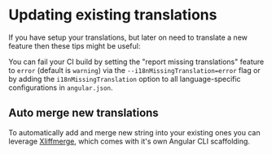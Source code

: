 # Updating existing translations

If you have setup your translations, but later on need to translate a new feature then these tips might be useful:

You can fail your CI build by setting the "report missing translations" feature to `error` (default is `warning`) via the  `--i18nMissingTranslation=error` flag or by adding the `i18nMissingTranslation` option to all language-specific configurations in `angular.json`.


## Auto merge new translations

To automatically add and merge new string into your existing ones you can leverage [Xliffmerge](https://www.npmjs.com/package/@ngx-i18nsupport/ngx-i18nsupport), which comes with it's own Angular CLI scaffolding.
